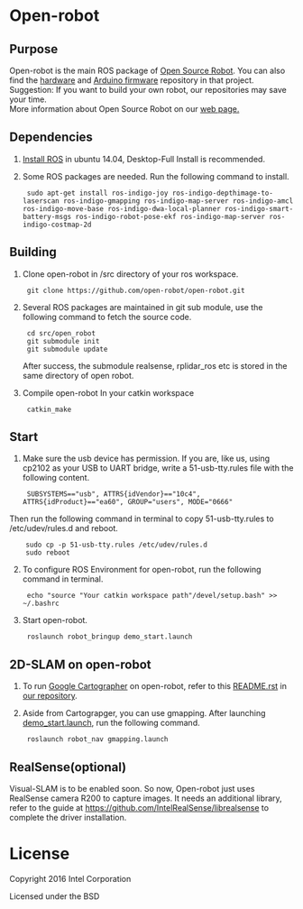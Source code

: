 # Open-robot



## Purpose
Open-robot is the main ROS package of [Open Source Robot](https://github.com/open-robot). 
You can also find the [hardware](https://github.com/open-robot/Hardware) and [Arduino firmware](https://github.com/open-robot/ArduinoFirmware) repository in that project.   
Suggestion: If you want to build your own robot, our repositories may save your time.  
More information about Open Source Robot on our [web page.](http://www.ros-robot.com/)


## Dependencies
1. [Install ROS](http://wiki.ros.org/indigo/Installation/Ubuntu) in ubuntu 14.04, Desktop-Full Install is recommended.  	
1. Some ROS packages are needed. Run the following command to install.

		sudo apt-get install ros-indigo-joy ros-indigo-depthimage-to-laserscan ros-indigo-gmapping ros-indigo-map-server ros-indigo-amcl ros-indigo-move-base ros-indigo-dwa-local-planner ros-indigo-smart-battery-msgs ros-indigo-robot-pose-ekf ros-indigo-map-server ros-indigo-costmap-2d


## Building
1. Clone open-robot in /src directory of your ros workspace.

		git clone https://github.com/open-robot/open-robot.git

2. Several ROS packages are maintained in git sub module, use the following command to fetch the source code.

		cd src/open_robot
		git submodule init
		git submodule update
	After success, the submodule realsense, rplidar_ros etc is stored in the same directory of open robot.

3. Compile open-robot In your catkin workspace

		catkin_make


## Start
1. Make sure the usb device has permission.   If you are, like us, using cp2102 as your USB to UART bridge, write a 51-usb-tty.rules file with the following content.

		SUBSYSTEMS=="usb", ATTRS{idVendor}=="10c4", ATTRS{idProduct}=="ea60", GROUP="users", MODE="0666"

 Then run the following command in terminal to copy 51-usb-tty.rules to /etc/udev/rules.d and reboot.

		sudo cp -p 51-usb-tty.rules /etc/udev/rules.d
		sudo reboot
 
2. To configure ROS Environment for open-robot, run the following command in terminal.

		echo "source "Your catkin workspace path"/devel/setup.bash" >> ~/.bashrc
	
3. Start open-robot.

		roslaunch robot_bringup demo_start.launch


## 2D-SLAM on open-robot

1. To run [Google Cartographer](https://github.com/googlecartographer/cartographer_ros) on open-robot, refer to this [README.rst](https://github.com/open-robot/cartographer_ros/blob/open-robot/README.rst) in [our repository](https://github.com/open-robot/cartographer_ros).  
2. Aside from Cartograpger, you can use gmapping. After launching [demo_start.launch](https://github.com/open-robot/open-robot/blob/master/robot_bringup/launch/demo_start.launch), run the following command.

		roslaunch robot_nav gmapping.launch


## RealSense(optional)

Visual-SLAM is to be enabled soon. So now, Open-robot just uses RealSense camera R200 to capture images. It needs an additional library, refer to the guide at
	 https://github.com/IntelRealSense/librealsense
to complete the driver installation.


# License

Copyright 2016 Intel Corporation

Licensed under the BSD

